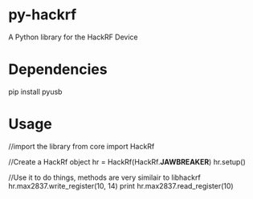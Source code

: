 py-hackrf
=========
A Python library for the HackRF Device

Dependencies
=========
pip install pyusb

Usage
=========
//import the library
from core import HackRf

//Create a HackRf object
hr = HackRf(HackRf.__JAWBREAKER__)
hr.setup()

//Use it to do things, methods are very similair to libhackrf
hr.max2837.write_register(10, 14)
print hr.max2837.read_register(10)

